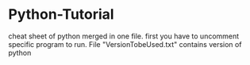 # Python-Tutorial
cheat sheet of python merged in one file. first you have to uncomment specific program to run.
File "VersionTobeUsed.txt" contains version of python 
